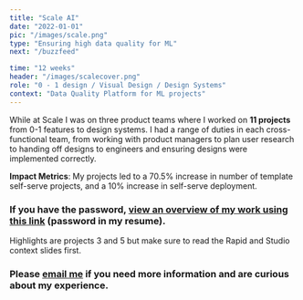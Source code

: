 ```yaml
---
title: "Scale AI"
date: "2022-01-01"
pic: "/images/scale.png"
type: "Ensuring high data quality for ML"
next: "/buzzfeed"

time: "12 weeks"
header: "/images/scalecover.png"
role: "0 - 1 design / Visual Design / Design Systems"
context: "Data Quality Platform for ML projects"
---
```


While at Scale I was on three product teams where I worked on **11 projects** from 0-1 features to design systems. I had a range of duties in each cross-functional team, from working with product managers to plan user research to handing off designs to engineers and ensuring designs were implemented correctly.

**Impact Metrics**: My projects led to a 70.5% increase in number of template self-serve projects, and a 10% increase in self-serve deployment.

### If you have the password, [view an overview of my work using this link](https://www.figma.com/proto/czej4B70ewj3tUa9nQxRun/Scale-Case?page-id=3%3A70&node-id=102%3A5784&viewport=588%2C89%2C0.07&scaling=min-zoom&starting-point-node-id=102%3A5784) (password in my resume).

Highlights are projects 3 and 5 but make sure to read the Rapid and Studio context slides first.

### Please [email me](mailto:cliu55567@gmail.com) if you need more information and are curious about my experience.

